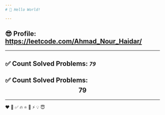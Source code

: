 ```yaml
---
# 👋 Hello World!

---
```

## 😎 Profile: https://leetcode.com/Ahmad_Nour_Haidar/

---
## ✅ Count Solved Problems: ***```79```***
## ✅ Count Solved Problems: $$79$$

---
❤
👋
‍✅
🔥
⭐
🌟
⚡
💡
😇
